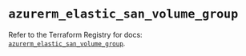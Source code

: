 # `azurerm_elastic_san_volume_group`

Refer to the Terraform Registry for docs: [`azurerm_elastic_san_volume_group`](https://registry.terraform.io/providers/hashicorp/azurerm/3.111.0/docs/resources/elastic_san_volume_group).
